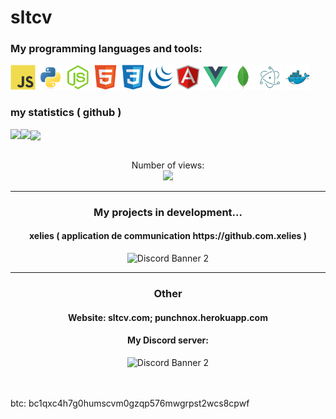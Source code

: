 # sltcv

### My programming languages and tools:
<p align="left">
   <img src="https://raw.githubusercontent.com/devicons/devicon/master/icons/javascript/javascript-original.svg" alt="express" width="40" height="40"/>
  <img src="https://raw.githubusercontent.com/devicons/devicon/master/icons/python/python-original.svg" alt="express" width="40" height="40"/>
  <img src="https://raw.githubusercontent.com/devicons/devicon/master/icons/nodejs/nodejs-original.svg" alt="express" width="40" height="40"/>
  <img src="https://raw.githubusercontent.com/devicons/devicon/master/icons/html5/html5-original.svg" alt="express" width="40" height="40"/>
  <img src="https://raw.githubusercontent.com/devicons/devicon/master/icons/css3/css3-original.svg" alt="express" width="40" height="40"/>
  <img src="https://raw.githubusercontent.com/devicons/devicon/master/icons/jquery/jquery-original.svg" alt="express" width="40" height="40"/>
  <img src="https://github.com/devicons/devicon/blob/master/icons/angularjs/angularjs-original.svg" alt="express" width="40" height="40"/>
  <img src="https://raw.githubusercontent.com/devicons/devicon/master/icons/vuejs/vuejs-original.svg" alt="express" width="40" height="40"/>
  <img src="https://raw.githubusercontent.com/devicons/devicon/master/icons/mongodb/mongodb-original.svg" alt="express" width="40" height="40"/>
  <img src="https://raw.githubusercontent.com/devicons/devicon/master/icons/electron/electron-original.svg" alt="express" width="40" height="40"/>
  <img src="https://github.com/devicons/devicon/blob/master/icons/docker/docker-original.svg" alt="express" width="40" height="40"/>
</p>




### my statistics ( github )

<img align="left" src="https://github-readme-stats.vercel.app/api?username=NotPunchnox&show_icons=true&theme=jolly&count_private=true"/>
<img align="left" src="https://github-readme-stats.vercel.app/api/top-langs/?username=NotPunchnox&layout=compact&theme=jolly&count_private=true"/>
<img align="center" src="https://github-readme-stats.vercel.app/api/wakatime?username=NotPunchnox&theme=jolly"/>



<p align="center"> 
  <br>Number of views: <br>
  <img src="https://profile-counter.glitch.me/NotPunchnox/count.svg" />
</p>


---

<div align="center"> 
  <h3>My projects in development...</h3>
  <h4>xelies ( application de communication https://github.com.xelies )</h4>
<img src="https://discordapp.com/api/guilds/848515844140040212/widget.png?style=banner2" alt="Discord Banner 2"/><br/>
</div>

---

<div align="center"> 
  <h3>Other</h3>
  <h4>Website: sltcv.com; punchnox.herokuapp.com</h4>
  <h4>My Discord server: </h4>
<img src="https://discordapp.com/api/guilds/805416845037273098/widget.png?style=banner2" alt="Discord Banner 2"/><br/>
</div><br/><br/>



btc: bc1qxc4h7g0humscvm0gzqp576mwgrpst2wcs8cpwf
